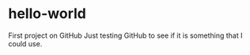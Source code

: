 # hello-world
First project on GitHub
Just testing GitHub to see if it is something that I could use.
